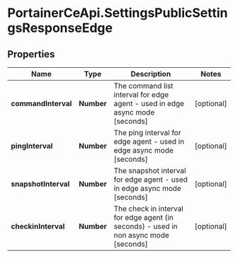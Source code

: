 # PortainerCeApi.SettingsPublicSettingsResponseEdge

## Properties
Name | Type | Description | Notes
------------ | ------------- | ------------- | -------------
**commandInterval** | **Number** | The command list interval for edge agent - used in edge async mode [seconds] | [optional] 
**pingInterval** | **Number** | The ping interval for edge agent - used in edge async mode [seconds] | [optional] 
**snapshotInterval** | **Number** | The snapshot interval for edge agent - used in edge async mode [seconds] | [optional] 
**checkinInterval** | **Number** | The check in interval for edge agent (in seconds) - used in non async mode [seconds] | [optional] 


